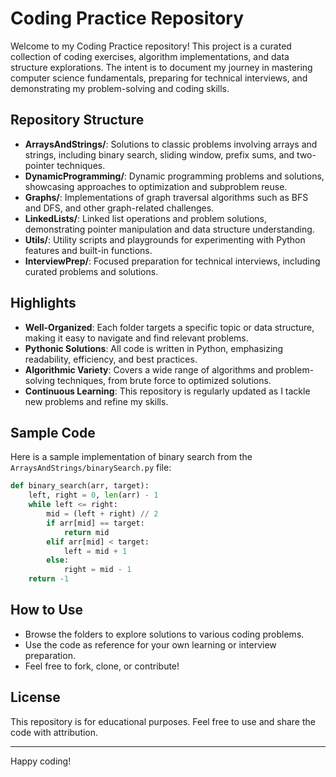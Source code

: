 # Coding Practice Repository

Welcome to my Coding Practice repository! This project is a curated collection of coding exercises, algorithm implementations, and data structure explorations. The intent is to document my journey in mastering computer science fundamentals, preparing for technical interviews, and demonstrating my problem-solving and coding skills.

## Repository Structure

- **ArraysAndStrings/**: Solutions to classic problems involving arrays and strings, including binary search, sliding window, prefix sums, and two-pointer techniques.
- **DynamicProgramming/**: Dynamic programming problems and solutions, showcasing approaches to optimization and subproblem reuse.
- **Graphs/**: Implementations of graph traversal algorithms such as BFS and DFS, and other graph-related challenges.
- **LinkedLists/**: Linked list operations and problem solutions, demonstrating pointer manipulation and data structure understanding.
- **Utils/**: Utility scripts and playgrounds for experimenting with Python features and built-in functions.
- **InterviewPrep/**: Focused preparation for technical interviews, including curated problems and solutions.

## Highlights

- **Well-Organized**: Each folder targets a specific topic or data structure, making it easy to navigate and find relevant problems.
- **Pythonic Solutions**: All code is written in Python, emphasizing readability, efficiency, and best practices.
- **Algorithmic Variety**: Covers a wide range of algorithms and problem-solving techniques, from brute force to optimized solutions.
- **Continuous Learning**: This repository is regularly updated as I tackle new problems and refine my skills.

## Sample Code

Here is a sample implementation of binary search from the `ArraysAndStrings/binarySearch.py` file:

```python
def binary_search(arr, target):
    left, right = 0, len(arr) - 1
    while left <= right:
        mid = (left + right) // 2
        if arr[mid] == target:
            return mid
        elif arr[mid] < target:
            left = mid + 1
        else:
            right = mid - 1
    return -1
```

## How to Use

- Browse the folders to explore solutions to various coding problems.
- Use the code as reference for your own learning or interview preparation.
- Feel free to fork, clone, or contribute!

## License

This repository is for educational purposes. Feel free to use and share the code with attribution.

---

Happy coding!
